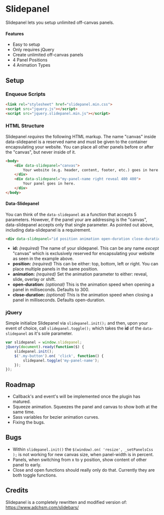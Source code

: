 # Slidepanel

Slidepanel lets you setup unlimited off-canvas panels.

#### Features

- Easy to setup
- Only requires jQuery
- Create unlimited off-canvas panels
- 4 Panel Positions
- 4 Animation Types

## Setup

### Enqueue Scripts

```HTML
<link rel="stylesheet" href="slidepanel.min.css">
<script src="jquery.js"></script>
<script src="jquery.slidepanel.min.js"></script>
```

### HTML Structure

Slidepanel *requires* the following HTML markup. The name "canvas" inside data-slidepanel is a reserved
name and must be given to the container encapsulating your website. You can place all other panels
before or after the "canvas", but never inside of it.

```HTML
<body>
    <div data-slidepanel="canvas">
        Your website (e.g. header, content, footer, etc.) goes in here.
    </div>
    <div data-slidepanel="my-panel-name right reveal 400 400">
        Your panel goes in here.
    </div>
</body>
```

#### Data-Slidepanel

You can think of the `data-slidepanel` as a function that accepts 5 parameters. However, if the panel
your are addressing is the "canvas", data-slidepanel accepts only that single parameter. As pointed
out above, including data-slidepanel is a requirement.

```HTML
<div data-slidepanel="id position animation open-duration close-duration">
```

- **id:** *(required)* The name of your slidepanel. This can be any name *except* "canvas" which is
  exclusively reserved for encapsulating your website as seen in the example above.
- **position:** *(required)* This can be either: top, bottom, left or right. You can place multiple
  panels in the same position.
- **animation:** *(required)* Set the animation parameter to either: reveal, slide, overlay or shift.
- **open-duration:** *(optional)* This is the animation speed when opening a panel in milliseconds.
  Defaults to 300.
- **close-duration:** *(optional)* This is the animation speed when closing a panel in milliseconds.
  Defaults open-duration.

### jQuery

Simple initialize Slidepanel via `slidepanel.init();` and then, upon your event of choice, call
`slidepanel.toggle();` which takes the **id** of the `data-slidepanel` as it's sole parameter.

```JavaScript
var slidepanel = window.slidepanel;
jQuery(document).ready(function($) {
    slidepanel.init();
    $('.my-button').on( 'click', function() {
        slidepanel.toggle('my-panel-name');
    });
});
```

## Roadmap

- Callback's and event's will be implemented once the plugin has matured.
- Squeeze animation. Squeezes the panel and canvas to show both at the same time.
- Sass variables for bezier animation curves.
- Fixing the bugs.

## Bugs

- Within `slidepanel.init()` the `$(window).on( 'resize', _setPanelsCss );` is not working for new
  canvas size, when panel-width is in percent.
- Panels, when switching from x to y position, show content of other panel to early.
- Close and open functions should really only do that. Currently they are both toggle functions.

## Credits

Slidepanel is a completely rewritten and modified version of:
https://www.adchsm.com/slidebars/
